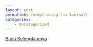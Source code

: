 ```yaml
---
layout: post
permalink: /mimpi-orang-tua-kanibal/
categories:
    - Uncategorized
---
```


[Baca Selengkapnya](/05)